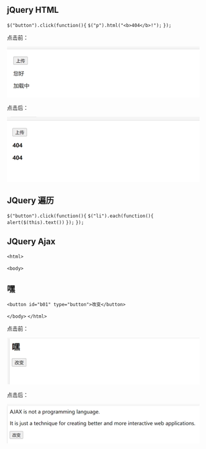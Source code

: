 ## jQuery HTML

`$("button").click(function(){`
    `$("p").html("<b>404</b>!");`
`});`

点击前：

![3](https://github.com/Yxy0626/DATABASE2/blob/main/%E7%AC%AC%E4%BA%8C%E5%91%A8/%E8%AF%BE%E5%A0%82%E4%BD%9C%E4%B8%9A/3.png)

点击后：

![4](https://github.com/Yxy0626/DATABASE2/blob/main/%E7%AC%AC%E4%BA%8C%E5%91%A8/%E8%AF%BE%E5%A0%82%E4%BD%9C%E4%B8%9A/4.png)

## JQuery 遍历

`$("button").click(function(){`
  `$("li").each(function(){`
    `alert($(this).text())`
  `});`
`});`

## JQuery Ajax

`<html>`

<head>
<script type="text/javascript" src="/jquery/jquery.js"></script>
<script type="text/javascript">
$(document).ready(function(){
  $("#b01").click(function(){
  htmlobj=$.ajax({url:"/jquery/test1.txt",async:false});
  $("#myDiv").html(htmlobj.responseText);
  });
});
</script>
</head>

`<body>`

<div id="myDiv"><h2>嘿</h2></div>

`<button id="b01" type="button">改变</button>`

`</body>`
`</html>`

点击前：

![1](https://github.com/Yxy0626/DATABASE2/blob/main/%E7%AC%AC%E4%BA%8C%E5%91%A8/%E8%AF%BE%E5%A0%82%E4%BD%9C%E4%B8%9A/1.png)

点击后：

![2](https://github.com/Yxy0626/DATABASE2/blob/main/%E7%AC%AC%E4%BA%8C%E5%91%A8/%E8%AF%BE%E5%A0%82%E4%BD%9C%E4%B8%9A/2.png)
